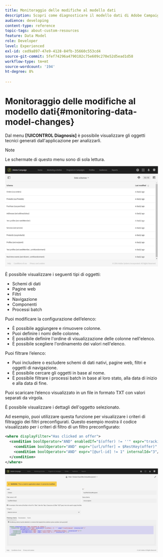 ```yaml
---
title: Monitoraggio delle modifiche al modello dati
description: Scopri come diagnosticare il modello dati di Adobe Campaign.
audience: developing
content-type: reference
topic-tags: about-custom-resources
feature: Data Model
role: Developer
level: Experienced
exl-id: ced9a897-47e9-4128-84fb-35660c553cd4
source-git-commit: 5fef74296a4790102c75e609c270e52d5ead1d58
workflow-type: tm+mt
source-wordcount: '194'
ht-degree: 8%

---
```


# Monitoraggio delle modifiche al modello dati{#monitoring-data-model-changes}

Dal menu **[!UICONTROL Diagnosis]** è possibile visualizzare gli oggetti tecnici generati dall&#39;applicazione per analizzarli.

>[!NOTE]
>
>Le schermate di questo menu sono di sola lettura.

![](assets/diagnostic.png)

È possibile visualizzare i seguenti tipi di oggetti:

* Schemi di dati
* Pagine web
* Filtri
* Navigazione
* Componenti
* Processi batch

Puoi modificare la configurazione dell’elenco:

* È possibile aggiungere e rimuovere colonne.
* Puoi definire i nomi delle colonne.
* È possibile definire l&#39;ordine di visualizzazione delle colonne nell&#39;elenco.
* È possibile scegliere l&#39;ordinamento dei valori nell&#39;elenco.

Puoi filtrare l’elenco:

* Puoi includere o escludere schemi di dati nativi, pagine web, filtri e oggetti di navigazione.
* È possibile cercare gli oggetti in base al nome.
* È possibile filtrare i processi batch in base al loro stato, alla data di inizio e alla data di fine.

Puoi scaricare l’elenco visualizzato in un file in formato TXT con valori separati da virgola.

È possibile visualizzare i dettagli dell&#39;oggetto selezionato.

Ad esempio, puoi utilizzare questa funzione per visualizzare i criteri di filtraggio dei filtri preconfigurati. Questo esempio mostra il codice visualizzato per i criteri di filtro di un filtro preconfigurato:

```xml
<where displayFilter="Has clicked an offer">
  <condition boolOperator="AND" enabledIf="$(offer) != ''" expr="trackingLog" internalId="1" setOperator="EXISTS">
    <condition boolOperator="AND" expr="[url/offer] = $RestKey(offer)" internalId="2"/>
    <condition boolOperator="AND" expr="[@url-id] != 1" internalId="3"/>
  </condition>
</where>
```

![](assets/diagnosis_filter_criteria.png)